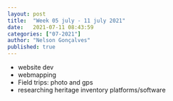 ```yaml
---
layout: post
title:  "Week 05 july - 11 july 2021"
date:   2021-07-11 08:43:59
categories: ["07-2021"]
author: "Nelson Gonçalves"
published: true
---
```


* website dev
* webmapping
* Field trips: photo and gps
* researching heritage inventory platforms/software
